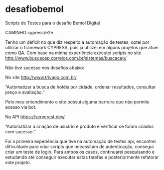 # desafiobemol
Scripts de Testes para o desafio Bemol Digital

CAMINHO
cypress/e2e

Tenho um déficit no que diz respeito a automação de testes, optei por utilizar o framework CYPRESS, pois já utilizei em alguns projetos que atuei como QA. 
Com base na minha experiência executei scripts no site http://www.buscacep.correios.com.br/sistemas/buscacep/

Não tive sucesso nos desafios abaixo:

No site http://www.trivago.com.br/

“Automatizar a busca de hotéis por cidade, ordenar resultados, consultar preço e avaliação.” 

Pelo meu entendimento o site possui alguma barreira que não permite acesso via bot. 

Na API https://serverest.dev/

“Automatizar a criação de usuário e produto e verificar se foram criados com sucesso.” 

Foi a primeira experiência que tive na automação de testes api, encontrei dificuldade para criar scripts que necessitam de autenticação, consegui criar um teste de login.
Para ambos os casos, continuarei pesquisando e estudando até conseguir executar estas tarefas e posteriormente refatorar este projeto.

